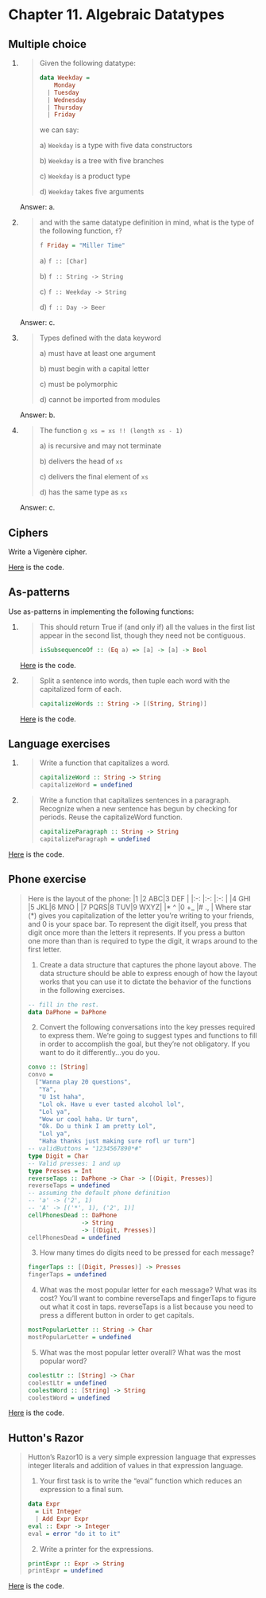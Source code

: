 # Chapter 11. Algebraic Datatypes

## Multiple choice
1. > Given the following datatype:
   > ```haskell
   > data Weekday =
   >     Monday
   >   | Tuesday
   >   | Wednesday
   >   | Thursday
   >   | Friday
   > ```
   > we can say:
   > 
   > a) `Weekday` is a type with five data constructors
   > 
   > b) `Weekday` is a tree with five branches
   > 
   > c) `Weekday` is a product type
   > 
   > d) `Weekday` takes five arguments

   Answer: a.
2. > and with the same datatype definition in mind, what is the type of the following function, `f`?
   > ```haskell
   > f Friday = "Miller Time"
   > ```
   > a) `f :: [Char]`
   > 
   > b) `f :: String -> String`
   > 
   > c) `f :: Weekday -> String`
   > 
   > d) `f :: Day -> Beer`

   Answer: c.
3. > Types defined with the data keyword 
   >
   > a) must have at least one argument
   >
   > b) must begin with a capital letter 
   >
   > c) must be polymorphic
   >
   > d) cannot be imported from modules

   Answer: b.
4. > The function `g xs = xs !! (length xs - 1)`
   >
   > a) is recursive and may not terminate 
   >
   > b) delivers the head of `xs`
   >
   > c) delivers the final element of `xs`
   >
   > d) has the same type as `xs`

   Answer: c.

## Ciphers
Write a Vigenère cipher.

[Here](./vigenere.hs) is the code.

## As-patterns
Use as-patterns in implementing the following functions:
1. > This should return True if (and only if) all the values in the first list appear in the second list, though they need not be contiguous.
   > ```haskell
   > isSubsequenceOf :: (Eq a) => [a] -> [a] -> Bool
   > ```
   [Here](./issubseqof.hs) is the code.
2. > Split a sentence into words, then tuple each word with the capitalized form of each.
   > ```haskell
   > capitalizeWords :: String -> [(String, String)]
   > ```
   [Here](./capwords.hs) is the code.

## Language exercises
1. > Write a function that capitalizes a word.
   > ```haskell
   > capitalizeWord :: String -> String
   > capitalizeWord = undefined
   > ```
2. > Write a function that capitalizes sentences in a paragraph. Recognize when a new sentence has begun by checking for periods. Reuse the capitalizeWord function.
   > ```haskell
   > capitalizeParagraph :: String -> String
   > capitalizeParagraph = undefined
   > ```
[Here](./cappara.hs) is the code.

## Phone exercise
> Here is the layout of the phone:
> |1     |2 ABC|3 DEF |
> |:-:   |:-:  |:-:   |
> |4 GHI |5 JKL|6 MNO |
> |7 PQRS|8 TUV|9 WXYZ|
> |* ^   |0 +_ |# .,  |
> Where star (*) gives you capitalization of the letter you’re writing to your friends, and 0 is your space bar. To represent the digit itself, you press that digit once more than the letters it represents. If you press a button one more than than is required to type the digit, it wraps around to the first letter.
> 1. Create a data structure that captures the phone layout above. The data structure should be able to express enough of how the layout works that you can use it to dictate the behavior of the functions in the following exercises.
> ```haskell
> -- fill in the rest.
> data DaPhone = DaPhone
> ```
> 2. Convert the following conversations into the key presses required to express them. We’re going to suggest types and functions to fill in order to accomplish the goal, but they’re not obligatory. If you want to do it differently...you do you.
> ```haskell
> convo :: [String]
> convo =
>   ["Wanna play 20 questions",
>    "Ya",
>    "U 1st haha",
>    "Lol ok. Have u ever tasted alcohol lol",
>    "Lol ya",
>    "Wow ur cool haha. Ur turn",
>    "Ok. Do u think I am pretty Lol",
>    "Lol ya",
>    "Haha thanks just making sure rofl ur turn"]
> -- validButtons = "1234567890*#"
> type Digit = Char
> -- Valid presses: 1 and up
> type Presses = Int
> reverseTaps :: DaPhone -> Char -> [(Digit, Presses)]
> reverseTaps = undefined
> -- assuming the default phone definition
> -- 'a' -> ('2', 1)
> -- 'A' -> [('*', 1), ('2', 1)]
> cellPhonesDead :: DaPhone
>                -> String
>                -> [(Digit, Presses)]
> cellPhonesDead = undefined
> ```
> 3. How many times do digits need to be pressed for each message?
> ```haskell
> fingerTaps :: [(Digit, Presses)] -> Presses
> fingerTaps = undefined
> ```
> 4. What was the most popular letter for each message? What was its cost? You’ll want to combine reverseTaps and fingerTaps to figure out what it cost in taps. reverseTaps is a list because you need to press a different button in order to get capitals.
> ```haskell
> mostPopularLetter :: String -> Char
> mostPopularLetter = undefined
> ```
> 5. What was the most popular letter overall? What was the most popular word?
> ```haskell
> coolestLtr :: [String] -> Char
> coolestLtr = undefined
> coolestWord :: [String] -> String
> coolestWord = undefined
> ```
[Here](./daphone.hs) is the code.

## Hutton's Razor
> Hutton’s Razor10 is a very simple expression language that expresses integer literals and addition of values in that expression language.
> 1. Your first task is to write the “eval” function which reduces an expression to a final sum.
> ```haskell
> data Expr
>   = Lit Integer
>   | Add Expr Expr
> eval :: Expr -> Integer
> eval = error "do it to it"
> ```
> 2. Write a printer for the expressions.
> ```haskell
> printExpr :: Expr -> String
> printExpr = undefined
> ```
[Here](./hutton.hs) is the code.
